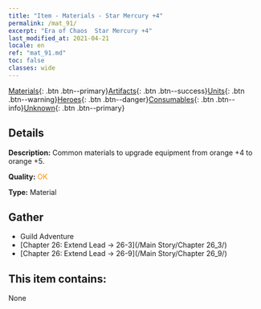 ```yaml
---
title: "Item - Materials - Star Mercury +4"
permalink: /mat_91/
excerpt: "Era of Chaos  Star Mercury +4"
last_modified_at: 2021-04-21
locale: en
ref: "mat_91.md"
toc: false
classes: wide
---
```

 [Materials](/Items/){: .btn .btn--primary}[Artifacts](/Items/Artifacts/){: .btn .btn--success}[Units](/Items/Units/){: .btn .btn--warning}[Heroes](/Items/Heroes/){: .btn .btn--danger}[Consumables](/Items/Consumables/){: .btn .btn--info}[Unknown](/Items/Unknown/){: .btn .btn--primary}

## Details
 **Description:** Common materials to upgrade equipment from orange +4 to orange +5.

 **Quality:** <span style="color: #FF8C00">OK</span>

 **Type:** Material

## Gather

*    Guild Adventure 
*    [Chapter 26: Extend Lead -> 26-3](/Main Story/Chapter 26_3/) 
*    [Chapter 26: Extend Lead -> 26-9](/Main Story/Chapter 26_9/) 

## This item contains:

  None

